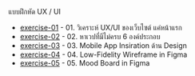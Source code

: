 แบบฝึกหัด UX / UI

* [exercise-01](https://github.com/sher-n/Homework_codecamp_8/blob/main/UXUI/exercise1.txt) - 01. วิเคราะห์ UX/UI ของเว็บไซต์ แค่หน้าแรก
* [exercise-02](https://github.com/sher-n/Homework_codecamp_8/blob/main/UXUI/exercise%202.png) - 02. หาเวปที่มีไม่ครบ 6 องค์ประกอบ
* [exercise-03](https://github.com/sher-n/Homework_codecamp_8/blob/main/UXUI/exercise3.png) - 03. Mobile App Insiration ด้าน Design
* [exercise-04](https://www.figma.com/file/UF7GBdbGZFLzYxVexMNHy3/Cut-lab?node-id=0%3A1) - 04. Low-Fidelity Wireframe in Figma
* [exercise-05](https://www.figma.com/file/UF7GBdbGZFLzYxVexMNHy3/Cut-lab?node-id=0%3A1) - 05. Mood Board in Figma
